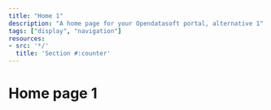 ```yaml
---
title: "Home 1"
description: "A home page for your Opendatasoft portal, alternative 1"
tags: ["display", "navigation"]
resources:
- src: '*/'
  title: 'Section #:counter'
---
```


# Home page 1

